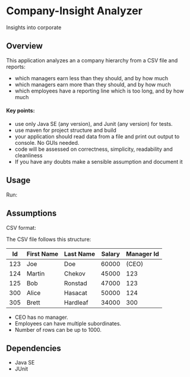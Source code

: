 # Company-Insight Analyzer
Insights into corporate 

## Overview
This application analyzes an a company hierarchy from a CSV file and reports:
- which managers earn less than they should, and by how much
- which managers earn more than they should, and by how much
- which employees have a reporting line which is too long, and by how much

#### Key points:
- use only Java SE (any version), and Junit (any version) for tests.
- use maven for project structure and build
- your application should read data from a file and print out output to console. No GUIs
needed.
- code will be assessed on correctness, simplicity, readability and cleanliness
- If you have any doubts make a sensible assumption and document it

## Usage
Run:

## Assumptions
CSV format: 

The CSV file follows this structure:  

| Id  | First Name | Last Name | Salary | Manager Id |
|-----|-----------|----------|--------|------------|
| 123 | Joe       | Doe      | 60000  | (CEO)      |
| 124 | Martin    | Chekov   | 45000  | 123        |
| 125 | Bob       | Ronstad  | 47000  | 123        |
| 300 | Alice     | Hasacat  | 50000  | 124        |
| 305 | Brett     | Hardleaf | 34000  | 300        |


- CEO has no manager.
- Employees can have multiple subordinates.
- Number of rows can be up to 1000.

## Dependencies
- Java SE
- JUnit